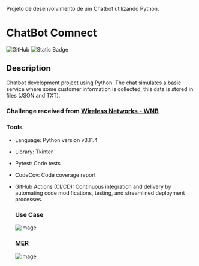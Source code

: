 Projeto de desenvolvimento de um Chatbot utilizando Python.
# ChatBot Comnect

![GitHub](https://img.shields.io/github/license/Felipe007Guimaraes/Impacta-Health)
![Static Badge](https://img.shields.io/badge/language-Python%20v3.11%5E-ffeb2a)

## Description

Chatbot development project using Python. The chat simulates a basic service where some customer information is collected, this data is stored in files (JSON and TXT).

### Challenge received from [Wireless Networks - WNB](https://www.comnect.com.br/)

### Tools

- Language: Python version v3.11.4
- Library: Tkinter
- Pytest: Code tests
- CodeCov: Code coverage report
- GitHub Actions (CI/CD): Continuous integration and delivery by
  automating code modifications, testing, and streamlined deployment processes.

  ### Use Case
  ![image](https://github.com/sullyanoo/ChatBot/img/interface.png)

  ### MER
  ![image](https://github.com/Impacta-Health/Impacta-Health/assets/90731014/3084e716-c8be-4910-81d0-61c8c46bf585)

